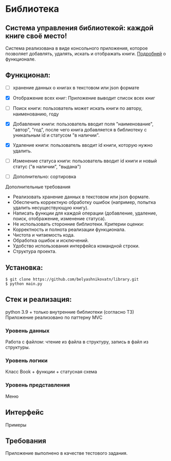# Библиотека
## Система управления библиотекой: каждой книге своё место!  
Система реализована в виде консольного приложения, которое позволяет добавлять, удалять, искать и отображать книги. [Подробней](#функционал) о функционале.

## Функционал:
- [ ] хранение данных о книгах в текстовом или json формате
- [x] Отображение всех книг: Приложение выводит список всех книг
- [ ] Поиск книги: пользователь может искать книги по автору, наименованию, году
- [x] Добавление книги: пользователь вводит поля "наименование", "автор", "год", после чего книга добавляется в библиотеку с уникальным id и статусом "в наличии".
- [x] Удаление книги: пользователь вводит id книги, которую нужно удалить.
- [ ] Изменение статуса книги: пользователь вводит id книги и новый статус ("в наличии", "выдана")
- [ ] Дополнительно: сортировка  


Дополнительные требования
-  Реализовать хранение данных в текстовом или json формате.
-  Обеспечить корректную обработку ошибок (например, попытка удалить
несуществующую книгу).
- Написать функции для каждой операции (добавление, удаление, поиск,
отображение, изменение статуса).
- Не использовать сторонние библиотеки.
Критерии оценки:
- Корректность и полнота реализации функционала.
- Чистота и читаемость кода.
- Обработка ошибок и исключений.
- Удобство использования интерфейса командной строки.
- Структура проекта.

## Установка:
```
$ git clone https://github.com/belyashnikovatn/library.git
$ python main.py
```

## Стек и реализация:
python 3.9 + только внутренние библиотеки (согласно ТЗ)  
Приложение реализовано по паттерну MVC
### Уровень данных
Работа с файлом: чтение из файла в структуру, запись в файл из структуры.
### Уровень логики
Класс Book + функции + статусная схема
### Уровень представления
Меню 


## Интерфейс
Примеры 


## Требования
Приложение выполнено в качестве тестового задания. 

